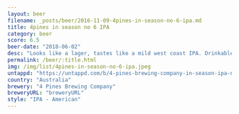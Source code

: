 ```yaml
---
layout: beer
filename: _posts/beer/2016-11-09-4pines-in-season-no-6-ipa.md
title: 4pines in season no 6 IPA
category: beer
score: 6.5
beer-date: "2018-06-02"
desc: "Looks like a lager, tastes like a mild west coast IPA. Drinkable but not exciting"
permalink: /beer/:title.html
img: /img/list/4pines-in-season-no-6-ipa.jpeg
untappd: "https://untappd.com/b/4-pines-brewing-company-in-season-ipa-no--6/2576391"
country: "Australia"
brewery: "4 Pines Brewing Company"
breweryURL: "breweryURL"
style: "IPA - American"
---
```

